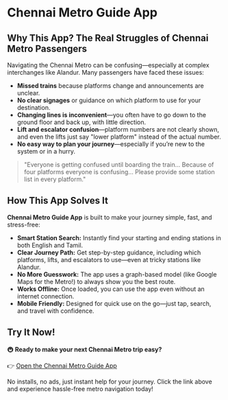 # Chennai Metro Guide App

## Why This App? The Real Struggles of Chennai Metro Passengers

Navigating the Chennai Metro can be confusing—especially at complex interchanges like Alandur. Many passengers have faced these issues:

- **Missed trains** because platforms change and announcements are unclear.
- **No clear signages** or guidance on which platform to use for your destination.
- **Changing lines is inconvenient**—you often have to go down to the ground floor and back up, with little direction.
- **Lift and escalator confusion**—platform numbers are not clearly shown, and even the lifts just say "lower platform" instead of the actual number.
- **No easy way to plan your journey**—especially if you’re new to the system or in a hurry.

> "Everyone is getting confused until boarding the train... Because of four platforms everyone is confusing... Please provide some station list in every platform."

## How This App Solves It

**Chennai Metro Guide App** is built to make your journey simple, fast, and stress-free:

- **Smart Station Search:** Instantly find your starting and ending stations in both English and Tamil.
- **Clear Journey Path:** Get step-by-step guidance, including which platforms, lifts, and escalators to use—even at tricky stations like Alandur.
- **No More Guesswork:** The app uses a graph-based model (like Google Maps for the Metro!) to always show you the best route.
- **Works Offline:** Once loaded, you can use the app even without an internet connection.
- **Mobile Friendly:** Designed for quick use on the go—just tap, search, and travel with confidence.

## Try It Now!

🚇 **Ready to make your next Chennai Metro trip easy?**

👉 [Open the Chennai Metro Guide App](https://jjchandru.github.io/chennai-metro-ng/)

No installs, no ads, just instant help for your journey. Click the link above and experience hassle-free metro navigation today!
